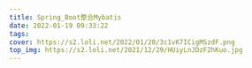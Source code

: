 ```yaml
---
title: Spring_Boot整合Mybatis
date: 2022-01-19 09:33:22
tags:
cover: https://s2.loli.net/2022/01/20/3c1vK7ICigMSzdF.png
top_img: https://s2.loli.net/2021/12/29/HUiyLnJDzF2hKuo.jpg
---
```

